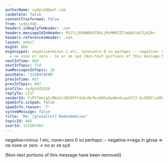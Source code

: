 ```yaml
---
authorName: sydpidd@aol.com
canDelete: false
contentTrasformed: false
from: sydpidd@...
headers.inReplyToHeader: .nan
headers.messageIdInHeader: PGJlLjM3NWQ4OTQ0LjMxMWM2ZTJmQGFvbC5jb20+
headers.referencesHeader: .nan
layout: email
msgId: 668
msgSnippet: negative=minus 1 etc, none=zero 0 so perhaps :- negative- nega in glosa
  = ne none or zero - no or ze syd [Non-text portions of this message have been
nextInTime: 669
nextInTopic: 714
numMessagesInTopic: 10
postDate: '1139479599'
prevInTime: 667
prevInTopic: 667
profile: sydpidd1926
replyTo: LIST
senderId: FxPY7HeCgScMKeGztRHIPFtXobiNc9esOHGoSwAWu5uywUY72-QcZHEFivORqsigcFhmz5k6
spamInfo.isSpam: false
spamInfo.reason: '7'
systemMessage: false
title: 'Re: [glosalist] Redundancies'
topicId: 665
userId: 137587403
---
```


negative=minus 1 etc, none=zero 0
so perhaps :- negative->nega in glosa => ne
none or zero -> no or ze
syd


[Non-text portions of this message have been removed]


